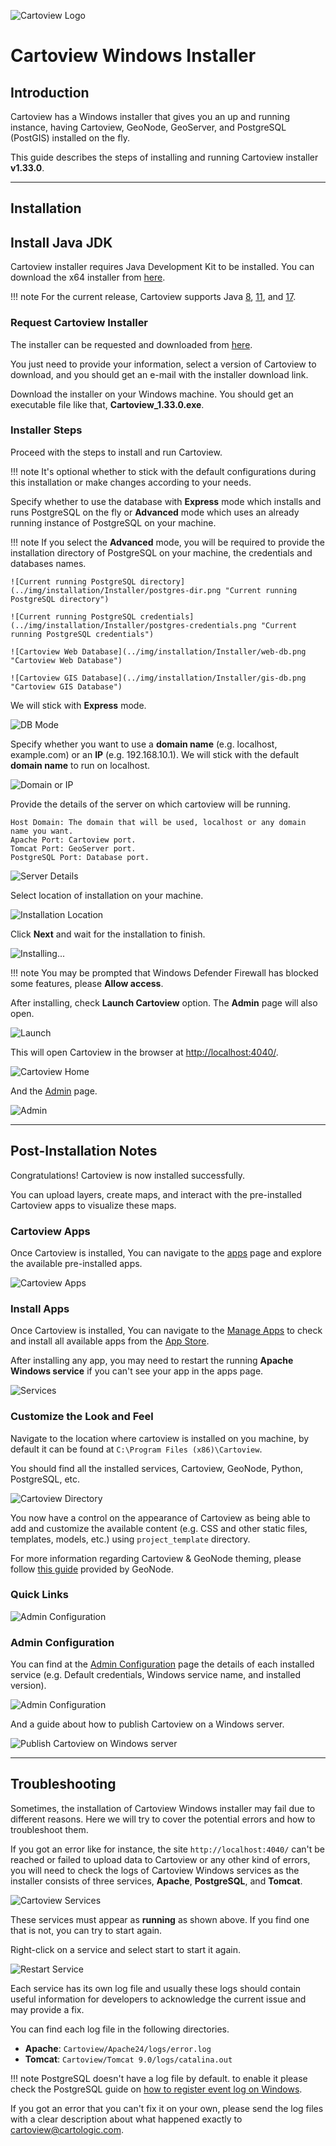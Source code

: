 ![Cartoview Logo](../img/cartoview-logo.png)
# Cartoview Windows Installer

## Introduction
Cartoview has a Windows installer that gives you an up and running instance, having Cartoview, GeoNode, GeoServer, and PostgreSQL (PostGIS) installed on the fly.

This guide describes the steps of installing and running Cartoview installer **v1.33.0**.

--- 

## Installation

## Install Java JDK
Cartoview installer requires Java Development Kit to be installed. You can download the x64 installer from [here](https://www.oracle.com/java/technologies/downloads/).

!!! note
    For the current release, Cartoview supports Java [8](https://www.oracle.com/java/technologies/downloads/#java8-windows), [11](https://www.oracle.com/java/technologies/downloads/#java11-windows), and [17](https://www.oracle.com/java/technologies/downloads/#jdk17-windows).

### Request Cartoview Installer
The installer can be requested and downloaded from [here](https://cartoview.net/download/). 

You just need to provide your information, select a version of Cartoview to download, and you should get an e-mail with the installer download link.

Download the installer on your Windows machine. You should get an executable file like that, **Cartoview_1.33.0.exe**.

### Installer Steps
Proceed with the steps to install and run Cartoview.

!!! note
    It's optional whether to stick with the default configurations during this installation or make changes according to your needs.

Specify whether to use the database with **Express** mode which installs and runs PostgreSQL on the fly or **Advanced** mode which uses an already running instance of PostgreSQL on your machine.

!!! note
    If you select the **Advanced** mode, you will be required to provide the installation directory of PostgreSQL on your machine, the credentials and databases names.

    ![Current running PostgreSQL directory](../img/installation/Installer/postgres-dir.png "Current running PostgreSQL directory")
    
    ![Current running PostgreSQL credentials](../img/installation/Installer/postgres-credentials.png "Current running PostgreSQL credentials")
    
    ![Cartoview Web Database](../img/installation/Installer/web-db.png "Cartoview Web Database")
    
    ![Cartoview GIS Database](../img/installation/Installer/gis-db.png "Cartoview GIS Database")

We will stick with **Express** mode.

![DB Mode](../img/installation/Installer/db-mode.png "DB Mode")

Specify whether you want to use a **domain name** (e.g. localhost, example.com) or an **IP** (e.g. 192.168.10.1). We will stick with the default **domain name** to run on localhost.

![Domain or IP](../img/installation/Installer/domain-ip.png "Domain or IP")

Provide the details of the server on which cartoview will be running.

```text
Host Domain: The domain that will be used, localhost or any domain name you want.
Apache Port: Cartoview port.
Tomcat Port: GeoServer port.
PostgreSQL Port: Database port.
```

![Server Details](../img/installation/Installer/server-details.png "Server Details")

Select location of installation on your machine.

![Installation Location](../img/installation/Installer/installation-location.png "Installation Location")

Click **Next** and wait for the installation to finish.

![Installing...](../img/installation/Installer/installing.png "Installing...")

!!! note
    You may be prompted that Windows Defender Firewall has blocked some features, please **Allow access**.

After installing, check **Launch Cartoview** option. The **Admin** page will also open.

![Launch](../img/installation/Installer/launch.png "Launch")

This will open Cartoview in the browser at [http://localhost:4040/](http://localhost:4040/).

![Cartoview Home](../img/installation/Installer/cartoview-home.png "Cartoview Home")

And the [Admin](http://localhost:4040/docs/admin.html) page.

![Admin](../img/installation/Installer/admin.png "Admin")

--- 

## Post-Installation Notes

Congratulations! Cartoview is now installed successfully.

You can upload layers, create maps, and interact with the pre-installed Cartoview apps to visualize these maps.

### Cartoview Apps

Once Cartoview is installed, You can navigate to the [apps](http://localhost:4040/cv_apps/) page and explore the available pre-installed apps.

![Cartoview Apps](../img/installation/Installer/apps.png "Cartoview Apps")

### Install Apps

Once Cartoview is installed, You can navigate to the [Manage Apps](http://localhost:4040/cv_apps/manage/) to check and install all available apps from the [App Store](https://appstore.cartoview.net/).

After installing any app, you may need to restart the running **Apache Windows service** if you can't see your app in the apps page.

![Services](../img/installation/Installer/services.png "Services")

### Customize the Look and Feel

Navigate to the location where cartoview is installed on you machine, by default it can be found at `C:\Program Files (x86)\Cartoview`.

You should find all the installed services, Cartoview, GeoNode, Python, PostgreSQL, etc.

![Cartoview Directory](../img/installation/Installer/cartoview-directory.png "Cartoview Directory")

You now have a control on the appearance of Cartoview as being able to add and customize the available content (e.g. CSS and other static files, templates, models, etc.) using `project_template` directory.

For more information regarding Cartoview & GeoNode theming, please follow [this guide](https://docs.geonode.org/en/master/basic/theme/index.html#geonode-themes) provided by GeoNode.

### Quick Links

![Admin Configuration](../img/installation/Installer/admin.png "Quick Links")

### Admin Configuration

You can find at the [Admin Configuration](http://localhost:4040/docs/docs.html) page the details of each installed service (e.g. Default credentials, Windows service name, and installed version).

![Admin Configuration](../img/installation/Installer/admin-configuration-1.png "Installed Services")

And a guide about how to publish Cartoview on a Windows server.

![Publish Cartoview on Windows server](../img/installation/Installer/admin-configuration-2.png "Publish Cartoview on Windows server")

---

## Troubleshooting

Sometimes, the installation of Cartoview Windows installer may fail due to different reasons. Here we will try to cover the potential errors and how to troubleshoot them.

If you got an error like for instance, the site `http://localhost:4040/` can't be reached or failed to upload data to Cartoview or any other kind of errors, you will need to check the logs of Cartoview Windows services as the installer consists of three services, **Apache**, **PostgreSQL**, and **Tomcat**.

![Cartoview Services](../img/installation/Installer/cartoview-services.png "Cartoview Services")

These services must appear as **running** as shown above. If you find one that is not, you can try to start again.

Right-click on a service and select start to start it again.

![Restart Service](../img/installation/Installer/restart-service.png "Restart Service")

Each service has its own log file and usually these logs should contain useful information for developers to acknowledge the current issue and may provide a fix.

You can find each log file in the following directories.

- **Apache**: `Cartoview/Apache24/logs/error.log`
- **Tomcat**: `Cartoview/Tomcat 9.0/logs/catalina.out`

!!! note
    PostgreSQL doesn't have a log file by default. to enable it please check the PostgreSQL guide on [how to register event log on Windows](https://www.postgresql.org/docs/13/event-log-registration.html).

If you got an error that you can't fix it on your own, please send the log files with a clear description about what happened exactly to [cartoview@cartologic.com](mailto:cartoview@cartologic.com).

